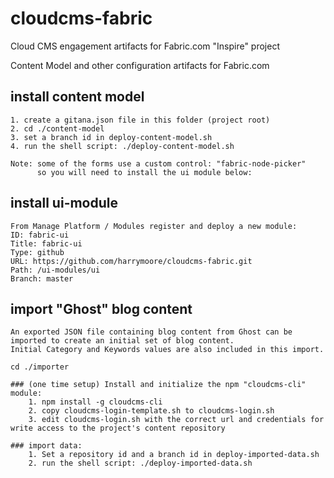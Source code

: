 # cloudcms-fabric
Cloud CMS engagement artifacts for Fabric.com "Inspire" project

Content Model and other configuration artifacts for Fabric.com

## install content model
    1. create a gitana.json file in this folder (project root)
    2. cd ./content-model
    3. set a branch id in deploy-content-model.sh
    4. run the shell script: ./deploy-content-model.sh

    Note: some of the forms use a custom control: "fabric-node-picker"
          so you will need to install the ui module below:

## install ui-module
    From Manage Platform / Modules register and deploy a new module:
    ID: fabric-ui
    Title: fabric-ui
    Type: github
    URL: https://github.com/harrymoore/cloudcms-fabric.git
    Path: /ui-modules/ui
    Branch: master

<!-- ## import Category and Keyword content
    Category and Keywords are central to content curation. Predefined values can be imported:

    cd ./importer

    ### (one time setup) Install and initialize the npm "cloudcms-cli" module:
        1. npm install -g cloudcms-cli
        2. copy cloudcms-login-template.sh to cloudcms-login.sh
        3. edit cloudcms-login.sh with the correct url and credentials for write access to the project's content repository

    ### import data:
        1. Set a repository id and a branch id in deploy-data.sh
        2. run the shell script: ./deploy-data.sh -->

## import "Ghost" blog content
    An exported JSON file containing blog content from Ghost can be imported to create an initial set of blog content.
    Initial Category and Keywords values are also included in this import.

    cd ./importer

    ### (one time setup) Install and initialize the npm "cloudcms-cli" module:
        1. npm install -g cloudcms-cli
        2. copy cloudcms-login-template.sh to cloudcms-login.sh
        3. edit cloudcms-login.sh with the correct url and credentials for write access to the project's content repository

    ### import data:
        1. Set a repository id and a branch id in deploy-imported-data.sh
        2. run the shell script: ./deploy-imported-data.sh
